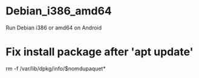 # Debian_i386_amd64
Run Debian i386 or amd64 on Android
# Fix install package after 'apt update'
rm -f /var/lib/dpkg/info/$nomdupaquet*
